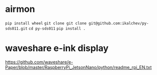 # airmon

`pip install wheel`
`git clone git clone git@github.com:ikalchev/py-sds011.git`
`cd py-sds011`
`pip install .`


# waveshare e-ink display
https://github.com/waveshare/e-Paper/blob/master/RaspberryPi_JetsonNano/python/readme_rpi_EN.txt
